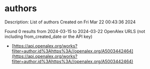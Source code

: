 # authors
Description: List of authors
Created on Fri Mar 22 00:43:36 2024

Found 0 results from 2024-03-15 to 2024-03-22
OpenAlex URLS (not including from_created_date or the API key)
- [https://api.openalex.org/works?filter=author.id%3Ahttps%3A//openalex.org/A5003442464](https://api.openalex.org/works?filter=author.id%3Ahttps%3A//openalex.org/A5003442464)

